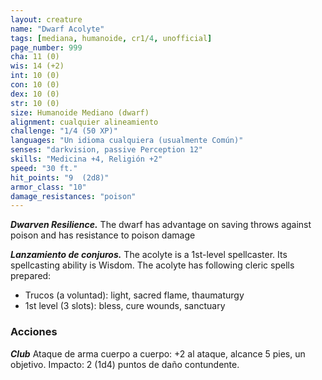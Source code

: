 ```yaml
---
layout: creature
name: "Dwarf Acolyte"
tags: [mediana, humanoide, cr1/4, unofficial]
page_number: 999
cha: 11 (0)
wis: 14 (+2)
int: 10 (0)
con: 10 (0)
dex: 10 (0)
str: 10 (0)
size: Humanoide Mediano (dwarf)
alignment: cualquier alineamiento
challenge: "1/4 (50 XP)"
languages: "Un idioma cualquiera (usualmente Común)"
senses: "darkvision, passive Perception 12"
skills: "Medicina +4, Religión +2"
speed: "30 ft."
hit_points: "9  (2d8)"
armor_class: "10"
damage_resistances: "poison"
---
```


***Dwarven Resilience.*** The dwarf has advantage on saving throws against poison and has resistance to poison damage

***Lanzamiento de conjuros.*** The acolyte is a 1st-level spellcaster. Its spellcasting ability is Wisdom. The acolyte has following cleric spells prepared:
* Trucos (a voluntad): light, sacred flame, thaumaturgy
* 1st level (3 slots): bless, cure wounds, sanctuary

### Acciones

***Club*** Ataque de arma cuerpo a cuerpo: +2 al ataque, alcance 5 pies, un objetivo. Impacto: 2 (1d4) puntos de daño contundente.